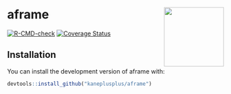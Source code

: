 
<!-- README.md is generated from README.Rmd. Please edit that file -->

# aframe <a href='https://github.com/kaneplusplus/aframe'><img src='https://upload.wikimedia.org/wikipedia/commons/thumb/8/88/The_Bennati_House%2C_Lake_Arrowhead%2C_California.jpg/2560px-The_Bennati_House%2C_Lake_Arrowhead%2C_California.jpg' align="right" height="139" /></a>

<!-- badges: start -->

[![R-CMD-check](https://github.com/kaneplusplus/aframe/workflows/R-CMD-check/badge.svg)](https://github.com/kaneplusplus/aframe/actions)
[![Coverage
Status](https://coveralls.io/repos/github/kaneplusplus/aframe/badge.svg?branch=main)](https://coveralls.io/github/kaneplusplus/aframe?branch=main)
<!-- badges: end -->

## Installation

You can install the development version of aframe with:

``` r
devtools::install_github("kaneplusplus/aframe")
```
